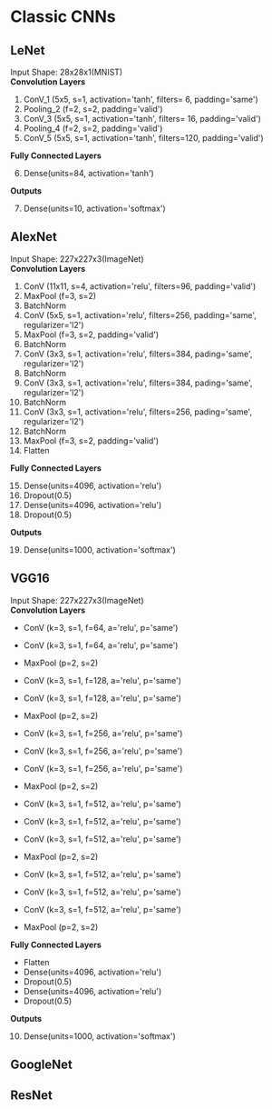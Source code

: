 # Classic CNNs
## LeNet
Input Shape: 28x28x1(MNIST)  
**Convolution Layers**
1. ConV_1 (5x5, s=1, activation='tanh', filters=  6, padding='same')
2. Pooling_2 (f=2, s=2, padding='valid')
3. ConV_3 (5x5, s=1, activation='tanh', filters= 16, padding='valid')
4. Pooling_4 (f=2, s=2, padding='valid')
5. ConV_5 (5x5, s=1, activation='tanh', filters=120, padding='valid')

**Fully Connected Layers**

6. Dense(units=84, activation='tanh')

**Outputs**

7. Dense(units=10, activation='softmax')

## AlexNet
Input Shape: 227x227x3(ImageNet)  
**Convolution Layers**
1. ConV (11x11, s=4, activation='relu', filters=96, padding='valid')
2. MaxPool (f=3, s=2)
3. BatchNorm
4. ConV (5x5, s=1, activation='relu', filters=256, padding='same', regularizer='l2')
5. MaxPool (f=3, s=2, padding='valid')
6. BatchNorm
7. ConV (3x3, s=1, activation='relu', filters=384, pading='same', regularizer='l2')
8. BatchNorm
9. ConV (3x3, s=1, activation='relu', filters=384, pading='same', regularizer='l2')
10. BatchNorm
11. ConV (3x3, s=1, activation='relu', filters=256, pading='same', regularizer='l2')
12. BatchNorm
13. MaxPool (f=3, s=2, padding='valid')
14. Flatten

**Fully Connected Layers**

15. Dense(units=4096, activation='relu')
16. Dropout(0.5)
17. Dense(units=4096, activation='relu')
18. Dropout(0.5)

**Outputs**

19. Dense(units=1000, activation='softmax')

## VGG16
Input Shape: 227x227x3(ImageNet)  
**Convolution Layers**

- ConV (k=3, s=1, f=64, a='relu', p='same')
- ConV (k=3, s=1, f=64, a='relu', p='same')
- MaxPool (p=2, s=2)

- ConV (k=3, s=1, f=128, a='relu', p='same')
- ConV (k=3, s=1, f=128, a='relu', p='same')
- MaxPool (p=2, s=2)

- ConV (k=3, s=1, f=256, a='relu', p='same')
- ConV (k=3, s=1, f=256, a='relu', p='same')
- ConV (k=3, s=1, f=256, a='relu', p='same')
- MaxPool (p=2, s=2)

- ConV (k=3, s=1, f=512, a='relu', p='same')
- ConV (k=3, s=1, f=512, a='relu', p='same')
- ConV (k=3, s=1, f=512, a='relu', p='same')
- MaxPool (p=2, s=2)

- ConV (k=3, s=1, f=512, a='relu', p='same')
- ConV (k=3, s=1, f=512, a='relu', p='same')
- ConV (k=3, s=1, f=512, a='relu', p='same')
- MaxPool (p=2, s=2)

**Fully Connected Layers**

- Flatten
- Dense(units=4096, activation='relu')
- Dropout(0.5)
- Dense(units=4096, activation='relu')
- Dropout(0.5)

**Outputs**

10. Dense(units=1000, activation='softmax')

## GoogleNet
## ResNet